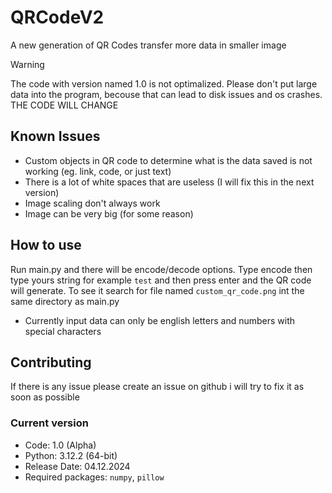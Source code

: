 # QRCodeV2
A new generation of QR Codes transfer more data in smaller image

> [!WARNING]
> The code with version named 1.0 is not optimalized. Please don't put large data into the program, becouse that can lead to disk issues and os crashes. THE CODE WILL CHANGE

## Known Issues

- Custom objects in QR code to determine what is the data saved is not working (eg. link, code, or just text)
- There is a lot of white spaces that are useless (I will fix this in the next version)
- Image scaling don't always work
- Image can be very big (for some reason)

## How to use

Run main.py and there will be encode/decode options. Type encode then type yours string for example `test` and then press enter and the QR code will generate. To see it search for file named `custom_qr_code.png` int the same directory as main.py
- Currently input data can only be english letters and numbers with special characters

## Contributing

If there is any issue please create an issue on github i will try to fix it as soon as possible

### Current version

- Code: 1.0 (Alpha)
- Python: 3.12.2 (64-bit)
- Release Date: 04.12.2024
- Required packages: `numpy`, `pillow`
